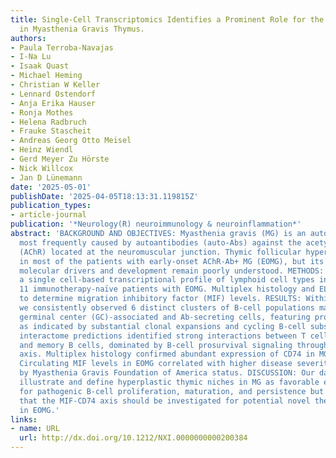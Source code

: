 ```yaml
---
title: Single-Cell Transcriptomics Identifies a Prominent Role for the MIF-CD74 Axis
  in Myasthenia Gravis Thymus.
authors:
- Paula Terroba-Navajas
- I-Na Lu
- Isaak Quast
- Michael Heming
- Christian W Keller
- Lennard Ostendorf
- Anja Erika Hauser
- Ronja Mothes
- Helena Radbruch
- Frauke Stascheit
- Andreas Georg Otto Meisel
- Heinz Wiendl
- Gerd Meyer Zu Hörste
- Nick Willcox
- Jan D Lünemann
date: '2025-05-01'
publishDate: '2025-04-05T18:13:31.119815Z'
publication_types:
- article-journal
publication: '*Neurology(R) neuroimmunology & neuroinflammation*'
abstract: 'BACKGROUND AND OBJECTIVES: Myasthenia gravis (MG) is an autoimmune disease
  most frequently caused by autoantibodies (auto-Abs) against the acetylcholine receptor
  (AChR) located at the neuromuscular junction. Thymic follicular hyperplasia is present
  in most of the patients with early-onset AChR-Ab+ MG (EOMG), but its cellular and
  molecular drivers and development remain poorly understood. METHODS: We constructed
  a single cell-based transcriptional profile of lymphoid cell types in thymi from
  11 immunotherapy-naïve patients with EOMG. Multiplex histology and ELISA were used
  to determine migration inhibitory factor (MIF) levels. RESULTS: Within EOMG thymi,
  we consistently observed 6 distinct clusters of B-cell populations maturing toward
  germinal center (GC)-associated and Ab-secreting cells, featuring prominent GC activity,
  as indicated by substantial clonal expansions and cycling B-cell subsets. Cell-cell
  interactome predictions identified strong interactions between T cells and GC-associated
  and memory B cells, dominated by B-cell prosurvival signaling through the MIF-CD74
  axis. Multiplex histology confirmed abundant expression of CD74 in MG thymic B cells.
  Circulating MIF levels in EOMG correlated with higher disease severity as assessed
  by Myasthenia Gravis Foundation of America status. DISCUSSION: Our data not only
  illustrate and define hyperplastic thymic niches in MG as favorable environments
  for pathogenic B-cell proliferation, maturation, and persistence but also suggest
  that the MIF-CD74 axis should be investigated for potential novel therapeutic targeting
  in EOMG.'
links:
- name: URL
  url: http://dx.doi.org/10.1212/NXI.0000000000200384
---
```

